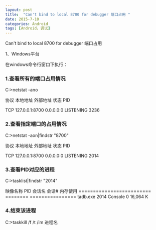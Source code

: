 ```yaml
---
layout: post
title:  "Can't bind to local 8700 for debugger 端口占用 "
date: 2015-7-10
categories: Android
tags: [Android，调试]
---
```


Can't bind to local 8700 for debugger 端口占用 

<!-- more -->


1、Windows平台 

在windows命令行窗口下执行： 


### 1.查看所有的端口占用情况

C:\>netstat -ano

  协议    本地地址                     外部地址               状态                   PID

  TCP    127.0.0.1:8700         0.0.0.0:0              LISTENING       3236


### 2.查看指定端口的占用情况

C:\>netstat -aon|findstr "8700"

  协议    本地地址                     外部地址               状态                   PID

  TCP    127.0.0.1:8700         0.0.0.0:0              LISTENING       2014

### 3.查看PID对应的进程

C:\>tasklist|findstr "2014"

 映像名称                       PID 会话名              会话#       内存使用
 ========================= ======== ================
  tadb.exe                     2014 Console                 0     16,064 K 


### 4.结束该进程

C:\>taskkill /f /t /im 进程名